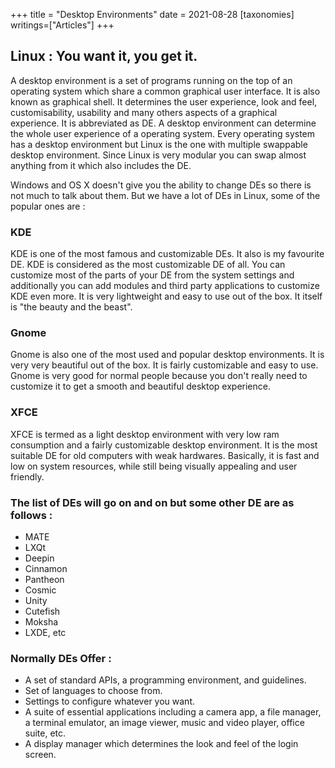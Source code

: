 +++
title = "Desktop Environments"
date = 2021-08-28
[taxonomies]
writings=["Articles"]
+++

## Linux : You want it, you get it.

A desktop environment is a set of programs running on the top of an operating system which share a common graphical user interface. It is also known as graphical shell. It determines the user experience, look and feel, customisability, usability and many others aspects of a graphical experience. It is abbreviated as DE. A desktop environment can determine the whole user experience of a operating system.
Every operating system has a desktop environment but Linux is the one with multiple swappable desktop environment. Since Linux is very modular  you can swap almost anything from it which also includes the DE. 

Windows and OS X doesn't give you the ability to change DEs so there is  not much to talk about them. But we have a lot of DEs in Linux, some of the popular ones are :

### KDE
KDE is one of the most famous and customizable DEs. It also is my favourite DE. KDE is considered as the most customizable DE of all. You can customize   most of the parts of your DE from the system settings and additionally you can add modules and third party applications to customize KDE even more. It is very lightweight and easy to use out of the box. It itself is "the beauty and the beast".

### Gnome
Gnome is also one of the most used and popular desktop environments. It is very very beautiful out of the box. It is fairly customizable and easy to use.   Gnome is very good for normal people because you don't really need to customize it to get a smooth and beautiful desktop experience. 

### XFCE
XFCE is termed as a light  desktop environment with very low ram consumption and a fairly customizable desktop environment. It is the most suitable DE for old computers with weak hardwares. Basically, it is  fast and low on system resources, while still being visually appealing and user friendly.

### The list of DEs will go on and on but some other DE are as follows :

* MATE
* LXQt
* Deepin
* Cinnamon
* Pantheon
* Cosmic
* Unity
* Cutefish
* Moksha
* LXDE, etc

### Normally DEs Offer :

* A set of standard APIs, a programming environment, and guidelines.
* Set of languages to choose from.
* Settings to configure whatever you want.
* A suite of essential applications including a camera app, a file manager, a terminal emulator, an image viewer, music and video player, office suite, etc.
* A display manager which determines the look and feel of the  login screen.


